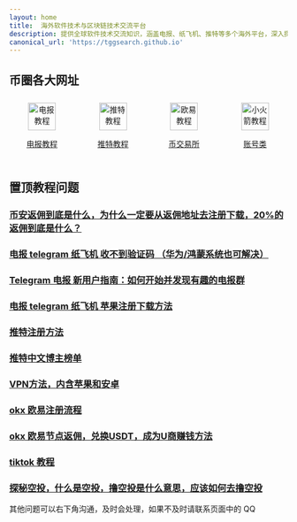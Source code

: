 ```yaml
---
layout: home
title:  海外软件技术与区块链技术交流平台
description: 提供全球软件技术交流知识，涵盖电报、纸飞机、推特等多个海外平台，深入探讨油管、YouTube、Facebook等内容。欧易和币安的使用教程，节点返佣等实用信息全面解读。如需技术支持，请添加QQ联系：2136868442。
canonical_url: 'https://tggsearch.github.io'
---
```

## 币圈各大网址
<div style="display: flex;grid-template-columns: repeat(4, 1fr.html);align-items: start;gap: 10px;">
  <div style=" flex: 1;text-align: center;padding: 10px;box-sizing: border-box;">
    <a href="./telegram.html">
        <img src="https://cdn.jsdelivr.net/gh/tggsearch/tggSearch.github.io/assets/img/telegram.png" alt="电报教程" height=50px>
        <p>电报教程</p>
    </a>
  </div>
   <div style=" flex: 1;text-align: center;padding: 10px;box-sizing: border-box;">
    <a href="./twitter.html">
        <img src="https://cdn.jsdelivr.net/gh/tggsearch/tggSearch.github.io/assets/img/twitter.png" alt="推特教程" height=50px>
        <p>推特教程</p>
    </a>
  </div>
   <div style=" flex: 1;text-align: center;padding: 10px;box-sizing: border-box;">
    <a href="./okx.html">
        <img src="https://cdn.jsdelivr.net/gh/tggsearch/tggSearch.github.io/assets/img/okx.png" alt="欧易教程" height=50px>
        <p>币交易所</p>
    </a>
  </div>
  <div style=" flex: 1;text-align: center;padding: 10px;box-sizing: border-box;">
    <a href="./account.html">
        <img src="https://cdn.jsdelivr.net/gh/tggsearch/tggSearch.github.io/assets/img/shadowrocket.jpeg" alt="小火箭教程" height=50px>
        <p>账号类</p>
    </a>
  </div>
</div>

## 置顶教程问题
### [币安返佣到底是什么，为什么一定要从返佣地址去注册下载，20%的返佣到底是什么？](./docs/bnb-buy-coins.html)
### [电报 telegram 纸飞机 收不到验证码 （华为/鸿蒙系统也可解决）](./docs/telegram-no-sms-code.html)
### [Telegram 电报 新用户指南：如何开始并发现有趣的电报群](./docs/telegram-start.html)
### [电报 telegram 纸飞机 苹果注册下载方法](./docs/telegram-ios.html)
### [推特注册方法](./docs/twitter.html)
### [推特中文博主榜单](./docs/twitter-ranking.html)
### [VPN方法，内含苹果和安卓](./docs/vpn.html)
### [okx 欧易注册流程](./docs/okx.html)
### [okx 欧易节点返佣，兑换USDT，成为U商赚钱方法](./docs/okx-buy-coins.html)
### [tiktok 教程](./docs/tiktok.html)
### [探秘空投，什么是空投，撸空投是什么意思，应该如何去撸空投](./docs/airdrop.html)

其他问题可以右下角沟通，及时会处理，如果不及时请联系页面中的 QQ
